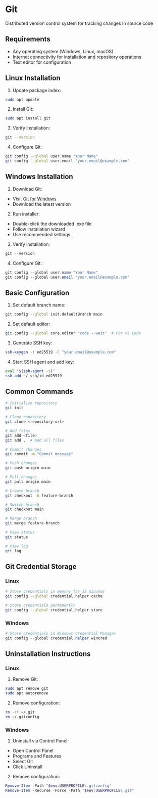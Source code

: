 # Git

Distributed version control system for tracking changes in source code

## Requirements

- Any operating system (Windows, Linux, macOS)
- Internet connectivity for installation and repository operations
- Text editor for configuration

## Linux Installation

1. Update package index:
```bash
sudo apt update
```

2. Install Git:
```bash
sudo apt install git
```

3. Verify installation:
```bash
git --version
```

4. Configure Git:
```bash
git config --global user.name "Your Name"
git config --global user.email "your.email@example.com"
```

## Windows Installation

1. Download Git:
- Visit [Git for Windows](https://git-scm.com/download/windows)
- Download the latest version

2. Run installer:
- Double-click the downloaded .exe file
- Follow installation wizard
- Use recommended settings

3. Verify installation:
```powershell
git --version
```

4. Configure Git:
```powershell
git config --global user.name "Your Name"
git config --global user.email "your.email@example.com"
```

## Basic Configuration

1. Set default branch name:
```bash
git config --global init.defaultBranch main
```

2. Set default editor:
```bash
git config --global core.editor "code --wait"  # For VS Code
```

3. Generate SSH key:
```bash
ssh-keygen -t ed25519 -C "your.email@example.com"
```

4. Start SSH agent and add key:
```bash
eval "$(ssh-agent -s)"
ssh-add ~/.ssh/id_ed25519
```

## Common Commands

```bash
# Initialize repository
git init

# Clone repository
git clone <repository-url>

# Add files
git add <file>
git add .  # Add all files

# Commit changes
git commit -m "Commit message"

# Push changes
git push origin main

# Pull changes
git pull origin main

# Create branch
git checkout -b feature-branch

# Switch branch
git checkout main

# Merge branch
git merge feature-branch

# View status
git status

# View log
git log
```

## Git Credential Storage

### Linux
```bash
# Store credentials in memory for 15 minutes
git config --global credential.helper cache

# Store credentials permanently
git config --global credential.helper store
```

### Windows
```powershell
# Store credentials in Windows Credential Manager
git config --global credential.helper wincred
```

## Uninstallation Instructions

### Linux

1. Remove Git:
```bash
sudo apt remove git
sudo apt autoremove
```

2. Remove configuration:
```bash
rm -rf ~/.git
rm ~/.gitconfig
```

### Windows

1. Uninstall via Control Panel:
- Open Control Panel
- Programs and Features
- Select Git
- Click Uninstall

2. Remove configuration:
```powershell
Remove-Item -Path "$env:USERPROFILE\.gitconfig"
Remove-Item -Recurse -Force -Path "$env:USERPROFILE\.git"
``` 